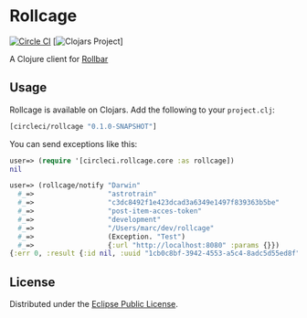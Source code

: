 # Rollcage
[![Circle CI](https://circleci.com/gh/circleci/rollcage.svg?style=svg)](https://circleci.com/gh/circleci/rollcage) [![Clojars Project](http://clojars.org/circleci/rollcage/latest-version.svg)]

A Clojure client for [Rollbar](http://rollbar.com)


## Usage

Rollcage is available on Clojars. Add the following to your `project.clj`:

```Clojure
[circleci/rollcage "0.1.0-SNAPSHOT"]
```

You can send exceptions like this:

```Clojure
user=> (require '[circleci.rollcage.core :as rollcage])
nil

user=> (rollcage/notify "Darwin"
  #_=>                  "astrotrain"
  #_=>                  "c3dc8492f1e423dcad3a6349e1497f839363b5be"
  #_=>                  "post-item-acces-token"
  #_=>                  "development"
  #_=>                  "/Users/marc/dev/rollcage"
  #_=>                  (Exception. "Test")
  #_=>                  {:url "http://localhost:8080" :params {}})
{:err 0, :result {:id nil, :uuid "1cb0c8bf-3942-4553-a5c4-8adc5d55ed8f"}}
```

## License

Distributed under the [Eclipse Public License](http://www.eclipse.org/legal/epl-v10.html).
